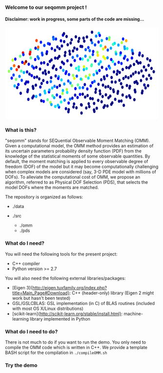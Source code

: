 ### Welcome to our seqomm project !

#### Disclaimer: work in progress, some parts of the code are missing...

<p align="center"> 
<img src="./images/seqomm.png" title="what is this?" alt="Front page
illustration" width=auto height="300">
</p>

### What is this?
"seqomm" stands for SEQuential Observable Moment Matching (OMM).
Given a computational model, the OMM method provides an estimation of its
uncertain parameters probability density function (PDF) from the knowledge of the
statistical moments of some observable quantities.
By default, the moment matching is applied to every observable degree of
freedom (DOF) of the model but it may become computationally challenging when
complex models are considered (say, 3-D PDE model with millions of DOFs).
To alleviate the computational cost of OMM, we propose an algorithm, referred to as Physical DOF Selection (PDS), that
selects the model DOFs where the moments are matched.

The repository is organized as follows:

 * ./data
    
 * ./src
 
   * ./omm
   * ./pds

### What do I need?
You will need the following tools for the present project:

   * C++ compiler
   * Python version >= 2.7

You will also need the following external libraries/packages:

   * [Eigen 3]{http://eigen.tuxfamily.org/index.php?title=Main_Page#Download}: C++ (header-only) library (Eigen 2 might work but hasn't been tested)
   * GSL/GSLCBLAS: GSL implementation (in C) of BLAS routines (included with most OS X/Linux distributions)
   * [scikit-learn]{http://scikit-learn.org/stable/install.html}: machine-learning library implemented in Python

### What do I need to do?
There is not much to do if you want to run the demo. You only need to compile
the OMM code which is written in C++. We provide a template BASH script for the
compilation in `./compileOMM.sh`


### Try the demo

